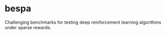 # bespa
Challenging benchmarks for testing deep reinforcement learning algorithms under sparse rewards.
